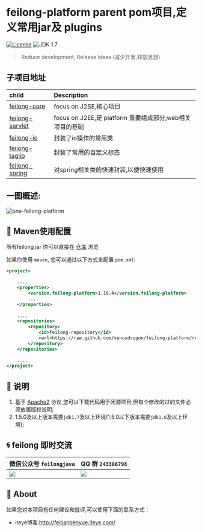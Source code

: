 feilong-platform parent pom项目,定义常用jar及 plugins
================

[![License](http://img.shields.io/:license-apache-blue.svg)](http://www.apache.org/licenses/LICENSE-2.0.html)
![JDK 1.7](https://img.shields.io/badge/JDK-1.7-green.svg "JDK 1.7")

> Reduce development, Release ideas (减少开发,释放思想)

## 子项目地址

child 				| Description 									
:---- 				| :---------									
[feilong-core](https://github.com/venusdrogon/feilong-core)  		| focus on J2SE,核心项目		
[feilong-servlet](https://github.com/venusdrogon/feilong-servlet)	| focus on J2EE,是 platform 重要组成部分,web相关项目的基础	
[feilong-io](https://github.com/venusdrogon/feilong-io)				| 封装了io操作的常用类		
[feilong-taglib](https://github.com/venusdrogon/feilong-taglib)		| 封装了常用的自定义标签		
[feilong-spring](https://github.com/venusdrogon/feilong-spring)		| 对spring相关类的快速封装,以便快速使用		

## 一图概述:

![one-feilong-platform](http://venusdrogon.github.io/feilong-platform/mysource/one-feilong-platform.png) 

## :dragon: Maven使用配置

所有feilong jar 你可以直接在 [仓库](https://github.com/venusdrogon/feilong-platform/tree/repository/com/feilong/platform "仓库") 浏览 

如果你使用 `maven`, 您可以通过以下方式来配置 `pom.xml`:

```XML
<project>

	....
	<properties>
		<version.feilong-platform>1.10.4</version.feilong-platform>
		....
	</properties>
	
	....
	<repositories>
		<repository>
			<id>feilong-repository</id>
			<url>https://raw.github.com/venusdrogon/feilong-platform/repository</url>
		</repository>
	</repositories>
	
	....
</project>
```

## :memo: 说明

1. 基于 [Apache2](https://www.apache.org/licenses/LICENSE-2.0) 协议,您可以下载代码用于闭源项目,但每个修改的过的文件必须放置版权说明;
1. 1.5.0及以上版本需要`jdk1.7`及以上环境(1.5.0以下版本需要`jdk1.6`及以上环境);

## :cyclone: feilong 即时交流

微信公众号 `feilongjava`							|QQ 群 `243306798`
:---- 										|:---------
 ![](http://i.imgur.com/hM83Xv9.jpg)		|![](http://i.imgur.com/cIfglCa.png)

## :panda_face: About

如果您对本项目有任何建议和批评,可以使用下面的联系方式：

* iteye博客:http://feitianbenyue.iteye.com/